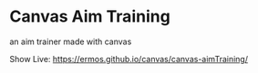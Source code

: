 # Canvas Aim Training

an aim trainer made with canvas

Show Live: https://ermos.github.io/canvas/canvas-aimTraining/
